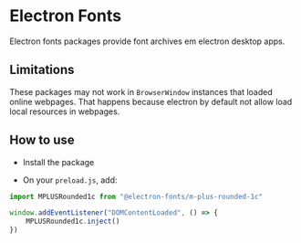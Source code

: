 # Electron Fonts

Electron fonts packages provide font archives em electron desktop apps.

## Limitations

These packages may not work in `BrowserWindow` instances that loaded online webpages. That happens because electron by default not allow load local resources in webpages.

## How to use

* Install the package

* On your `preload.js`, add:

```ts
import MPLUSRounded1c from "@electron-fonts/m-plus-rounded-1c"

window.addEventListener("DOMContentLoaded", () => {
    MPLUSRounded1c.inject()
})
```